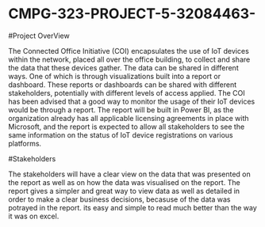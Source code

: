 # CMPG-323-PROJECT-5-32084463-

#Project OverView

The Connected Office Initiative (COI) encapsulates the use of IoT devices within the network, placed all over the office building, to collect and share the data that these devices gather. The data can be shared in different ways. One of which is through visualizations built into a report or dashboard. These reports or dashboards can be shared with different stakeholders, potentially with different levels of access applied. The COI has been advised that a good way to monitor the usage of their IoT devices would be through a report.  The report will be built in Power BI, as the organization already has all applicable licensing agreements in place with Microsoft, and the report is expected to allow all stakeholders to see the same information on the status of IoT device registrations on various platforms.

#Stakeholders 

The stakeholders will have a clear view on the data that was presented on the report as well as on how the data was visualised on the report. The report gives a simpler and great way to view data  as well as detailed in order to make a clear business decisions, becasuse of the data was potrayed in the report. its easy and simple to read much better than the way it was on excel. 
